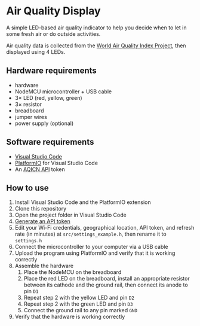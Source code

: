 # Air Quality Display

A simple LED-based air quality indicator to help you decide when to let in some fresh air or do outside activities.

Air quality data is collected from the [World Air Quality Index Project](https://aqicn.org), then displayed using 4 LEDs.

## Hardware requirements

- hardware
- NodeMCU microcontroller + USB cable
- 3× LED (red, yellow, green)
- 3× resistor
- breadboard
- jumper wires
- power supply (optional)

## Software requirements

- [Visual Studio Code](https://code.visualstudio.com)
- [PlatformIO](https://marketplace.visualstudio.com/items?itemName=platformio.platformio-ide) for Visual Studio Code
- An [AQICN API](https://aqicn.org/api/) token

## How to use

1. Install Visual Studio Code and the PlatformIO extension
2. Clone this repository
3. Open the project folder in Visual Studio Code
4. [Generate an API token](https://aqicn.org/api/)
5. Edit your Wi-Fi credentials, geographical location, API token, and refresh rate (in minutes) at `src/settings_example.h`, then rename it to `settings.h`
6. Connect the microcontroller to your computer via a USB cable
7. Upload the program using PlatformIO and verify that it is working correctly
8. Assemble the hardware
    1. Place the NodeMCU on the breadboard
    2. Place the red LED on the breadboard, install an appropriate resistor between its cathode and the ground rail, then connect its anode to pin `D1`
    3. Repeat step 2 with the yellow LED and pin `D2`
    4. Repeat step 2 with the green LED and pin `D3`
    5. Connect the ground rail to any pin marked `GND`
9. Verify that the hardware is working correctly
